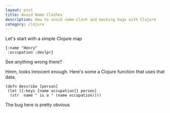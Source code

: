 ```yaml
---
layout: post
title: Avoid Name Clashes
description: How to avoid name-clash and masking bugs with Clojure 
category: clojure 
---
```


Let's start with a simple Clojure map
```
{:name "Henry"
 :occupation :devlpr}
```

See anything wrong there?

Hmm, looks innocent enough. Here's some a Clojure function that uses that data.

```
(defn describe [person]
 (let [{:keys [name occupation]} person]
  (str  name " is a " (name occupation))))
```

The bug here is pretty obvious
